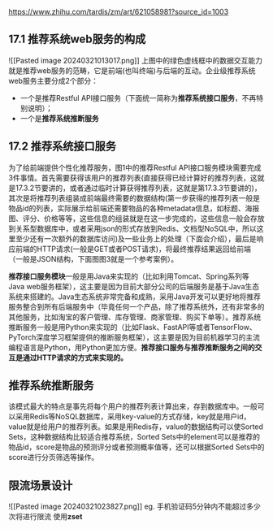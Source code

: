 https://www.zhihu.com/tardis/zm/art/621058981?source_id=1003

## 17.1 推荐系统web服务的构成

![[Pasted image 20240321013017.png]]
上图中的绿色虚线框中的数据交互能力就是推荐web服务的范畴，它是前端(也叫终端)与后端的互动。企业级推荐系统web服务主要分成2个部分：
-  一个是推荐Restful API接口服务（下面统一简称为**推荐系统接口服务**，不再特别说明）；
- 一个是**推荐系统推断服务**

## 17.2 推荐系统接口服务

为了给前端提供个性化推荐服务，图1中的推荐Restful API接口服务模块需要完成3件事情。首先需要获得该用户的推荐列表(直接获得已经计算好的推荐列表，这就是17.3.2节要讲的，或者通过临时计算获得推荐列表，这就是第17.3.3节要讲的)，其次是将推荐列表组装成前端最终需要的数据结构(第一步获得的推荐列表一般是物品id的列表，实际展示给前端还需要物品的各种metadata信息，如标题、海报图、评分、价格等等，这些信息的组装就是在这一步完成的，这些信息一般会存放到关系型数据库中，或者采用json的形式存放到Redis、文档型NoSQL中，所以这里至少还有一次额外的数据库访问)及一些业务上的处理（下面会介绍），最后是响应前端的HTTP请求(一般是GET或者POST请求)，将最终推荐结果返回给前端（一般是JSON结构，下面图图3就是一个参考案例）。

**推荐接口服务模块**一般是用Java来实现的（比如利用Tomcat、Spring系列等Java web服务框架），这主要是因为目前大部分公司的后端服务是基于Java生态系统来搭建的。Java生态系统非常完备和成熟，采用Java开发可以更好地将推荐服务整合到所有后端服务中（毕竟任何一个产品，除了推荐系统外，还有非常多的其他服务，比如淘宝的客户管理、库存管理、商家管理、购买下单等）。推荐系统推断服务一般是用Python来实现的（比如Flask、FastAPI等或者TensorFlow、PyTorch深度学习框架提供的推断服务框架），这主要是因为目前机器学习的主流编程语言是Python，用Python更加方便。**推荐接口服务与推荐推断服务之间的交互是通过HTTP请求的方式来实现的。**

## 推荐系统推断服务


该模式最大的特点是事先将每个用户的推荐列表计算出来，存到数据库中。一般可以采用Redis等NoSQL数据库，采用key-value的方式存储，key就是用户id，value就是给用户的推荐列表。如果是用Redis存，value的数据结构可以使Sorted Sets，这种数据结构比较适合推荐系统，Sorted Sets中的element可以是推荐的物品id，score是物品的预测评分或者预测概率值等，还可以根据Sorted Sets中的score进行分页筛选等操作。


## 限流场景设计
![[Pasted image 20240321023827.png]]
eg. 手机验证码5分钟内不能超过多少次将进行限流
使用**zset**